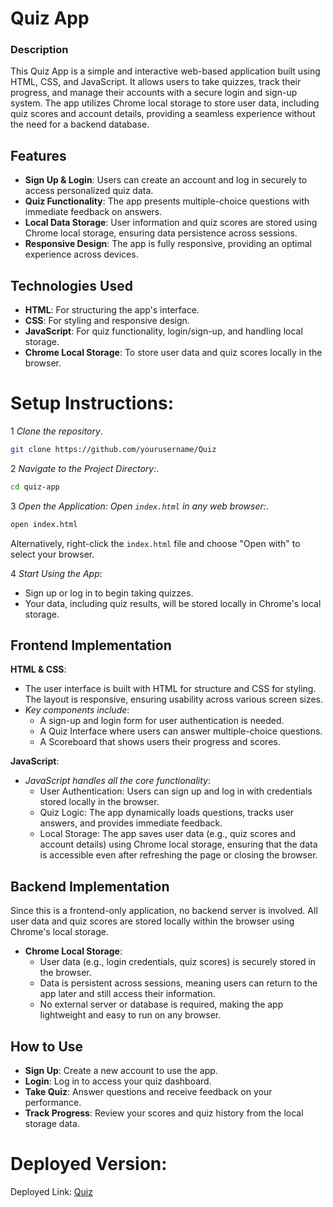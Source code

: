 # Quiz App

### Description

This Quiz App is a simple and interactive web-based application built using HTML, CSS, and JavaScript. It allows users to take quizzes, track their progress, and manage their accounts with a secure login and sign-up system. The app utilizes Chrome local storage to store user data, including quiz scores and account details, providing a seamless experience without the need for a backend database.

##  Features
- **Sign Up & Login**: Users can create an account and log in securely to access personalized quiz data.
- **Quiz Functionality**: The app presents multiple-choice questions with immediate feedback on answers.
- **Local Data Storage**: User information and quiz scores are stored using Chrome local storage, ensuring data persistence across sessions.
- **Responsive Design**: The app is fully responsive, providing an optimal experience across devices.

## Technologies  Used
- **HTML**: For structuring the app's interface.
- **CSS**: For styling and responsive design.
- **JavaScript**: For quiz functionality, login/sign-up, and handling local storage.
- **Chrome Local Storage**: To store user data and quiz scores locally in the browser.

# Setup Instructions:
1 *Clone the repository*.
```bash
git clone https://github.com/yourusername/Quiz
```
2 *Navigate to the Project Directory:*.
```bash
cd quiz-app
```
3 *Open the Application: Open `index.html` in any web browser:*.
```bash
open index.html
```
Alternatively, right-click the `index.html` file and choose "Open with" to select your browser.

4 *Start Using the App*:

- Sign up or log in to begin taking quizzes.  
- Your data, including quiz results, will be stored locally in Chrome's local storage.

## Frontend Implementation

 **HTML & CSS**:
 
- The user interface is built with HTML for structure and CSS for styling. The layout is responsive, ensuring usability across various screen sizes.
- *Key components include*:
  - A sign-up and login form for user authentication is needed.
  - A Quiz Interface where users can answer multiple-choice questions.
  - A Scoreboard that shows users their progress and scores.
 
**JavaScript**:

- *JavaScript handles all the core functionality*:
  - User Authentication: Users can sign up and log in with credentials stored locally in the browser.
  - Quiz Logic: The app dynamically loads questions, tracks user answers, and provides immediate feedback.
  - Local Storage: The app saves user data (e.g., quiz scores and account details) using Chrome local storage, ensuring that the data is accessible even after refreshing the page or closing the browser.

## Backend Implementation

Since this is a frontend-only application, no backend server is involved. All user data and quiz scores are stored locally within the browser using Chrome's local storage.

- **Chrome Local Storage**:
   - User data (e.g., login credentials, quiz scores) is securely stored in the browser.
   - Data is persistent across sessions, meaning users can return to the app later and still access their information.
   - No external server or database is required, making the app lightweight and easy to run on any browser.

## How to Use
- **Sign Up**: Create a new account to use the app.
- **Login**: Log in to access your quiz dashboard.
- **Take Quiz**: Answer questions and receive feedback on your performance.
- **Track Progress**: Review your scores and quiz history from the local storage data.

# Deployed Version:
  Deployed Link: [Quiz](https://athul64.github.io/Quiz/)
